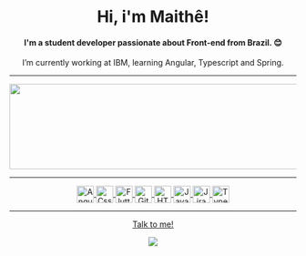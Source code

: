 <h1 align="center">Hi, i'm Maithê!</h1>

<h4 align="center">I'm a student developer passionate about Front-end from Brazil. 😊</h4>

<p align="center">
I’m currently working at IBM, learning Angular, Typescript and Spring.
</p>

 ---
 
 <div align="center">
  <a href="https://github.com/MaitheSouza">
  <img align="center" alt="May-github" width="3000em" height="150em" src="https://github-readme-stats.vercel.app/api/top-langs/?username=MaitheSouza&layout=compact&langs_count=7&theme=dark" />
  <br>

---
 
 <div>
  <img align="center" alt="Angular" height="30" width="30" src="https://cdn.jsdelivr.net/gh/devicons/devicon/icons/angularjs/angularjs-original.svg" />
  <img align="center" alt="Css" height="30" width="30" src="https://cdn.jsdelivr.net/gh/devicons/devicon/icons/css3/css3-original.svg" />
  <img align="center" alt="Flutter" height="30" width="30" src="https://cdn.jsdelivr.net/gh/devicons/devicon/icons/flutter/flutter-original.svg" />
  <img align="center" alt="Git" height="30" width="30" src="https://cdn.jsdelivr.net/gh/devicons/devicon/icons/git/git-original.svg" />
  <img align="center" alt="HTML5" height="30" width="30" src="https://cdn.jsdelivr.net/gh/devicons/devicon/icons/html5/html5-original.svg" />
  <img align="center" alt="Javascript" height="30" width="30" src="https://cdn.jsdelivr.net/gh/devicons/devicon/icons/javascript/javascript-original.svg" />
  <img align="center" alt="Jira" height="30" width="30" src="https://cdn.jsdelivr.net/gh/devicons/devicon/icons/jira/jira-original-wordmark.svg" />
  <img align="center" alt="Typescript" height="30" width="30" src="https://cdn.jsdelivr.net/gh/devicons/devicon/icons/typescript/typescript-original.svg" />    
 </div>
 
---
   
  <div>
  <p>Talk to me!</p>
  <a href="https://www.linkedin.com/in/maithe-de-souza/"><img src="https://img.shields.io/badge/LinkedIn-0077B5?style=for-the-badge&logo=linkedin&logoColor=white"></a>
  </div>
